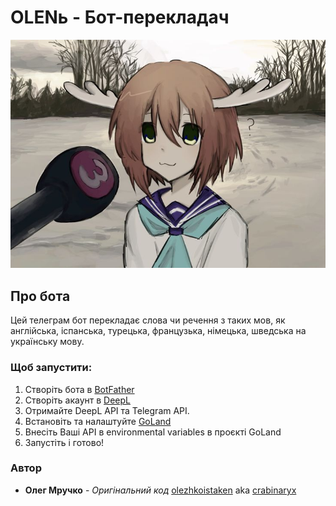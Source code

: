 # OLENь - Бот-перекладач
![](images/nokoshikanoko.jpg)

## Про бота
Цей телеграм бот перекладає слова чи речення з таких мов, як англійська, 
іспанська, турецька, французька, німецька, шведська на українську мову.

### Щоб запустити:

1. Створіть бота в [BotFather](https://t.me/BotFather)
2. Створіть акаунт в [DeepL](https://www.deepl.com/en/translator)
3. Отримайте DeepL API та Telegram API.
4. Встановіть та налаштуйте [GoLand](https://www.jetbrains.com/go/)
5. Внесіть Ваші API в environmental variables в проєкті GoLand
6. Запустіть і готово!

### Автор
* **Олег Мручко** - *Оригінальний код* [olezhkoistaken](https://github.com/olezhkoistaken) aka [crabinaryx](https://github.com/crabinaryx)
